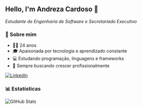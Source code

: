 ## **Hello, I'm Andreza Cardoso 👋**
*Estudante de Engenharia de Software e Secretariado Executivo*
<br>

### 📝 Sobre mim
- 👩🏻 24 anos  
- 🎓 Apaixonada por tecnologia e aprendizado constante  
- 💻 Estudando programação, linguagens e frameworks  
- 🌱 Sempre buscando crescer profissionalmente  

[![LinkedIn](https://img.shields.io/badge/LinkedIn-0077B5?style=for-the-badge&logo=linkedin&logoColor=white)](https://www.linkedin.com/in/andrezacrds)

### 📊 Estatísticas
![GitHub Stats](https://github-readme-stats.vercel.app/api?username=andrezacrds&show_icons=true&theme=omni)

